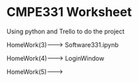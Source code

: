 # CMPE331 Worksheet

Using python and Trello to do the project 

HomeWork(3)---> Software331.ipynb


HomeWork(4)---> LoginWindow


HomeWork(5)--->
